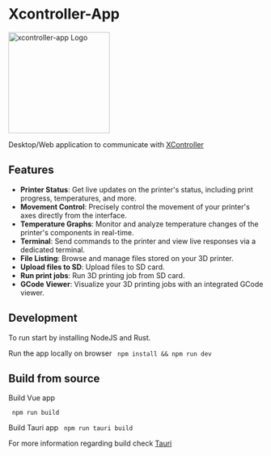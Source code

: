 # Xcontroller-App

<img src="https://github.com/J040M/xcontroller-app/.github/logo.png" alt="xcontroller-app Logo" width="200"/>

Desktop/Web application to communicate with [XController](https://github.com/J040M/xcontroller)

## Features

- **Printer Status**: Get live updates on the printer's status, including print progress, temperatures, and more.
- **Movement Control**: Precisely control the movement of your printer's axes directly from the interface.
- **Temperature Graphs**: Monitor and analyze temperature changes of the printer's components in real-time.
- **Terminal**: Send commands to the printer and view live responses via a dedicated terminal.
- **File Listing**: Browse and manage files stored on your 3D printer.
- **Upload files to SD**: Upload files to SD card.
- **Run print jobs**: Run 3D printing job from SD card.
- **GCode Viewer**: Visualize your 3D printing jobs with an integrated GCode viewer.

## Development

To run start by installing NodeJS and Rust. 

Run the app locally on browser
``` npm install && npm run dev```

## Build from source

Build Vue app

``` npm run build```

Build Tauri app
``` npm run tauri build```

For more information regarding build check [Tauri](https://v2.tauri.app/distribute/)
